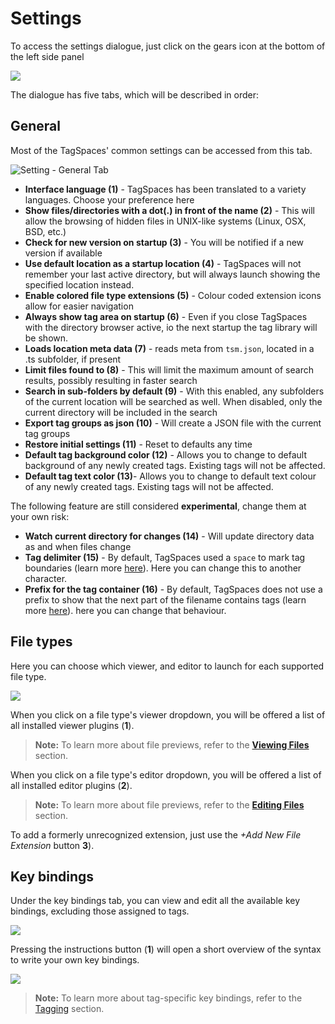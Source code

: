 # Settings

To access the settings dialogue, just click on the gears icon at the bottom of the left side panel

![](/media/main-settings-image.png)

The dialogue has five tabs, which will be described in order:

## General

Most of the TagSpaces' common settings can be accessed from this tab.

![Setting - General Tab](/media/general-full.png)

* **Interface language (1)** - TagSpaces has been translated to a variety languages. Choose your preference here
* **Show files/directories with a dot(.) in front of the name (2)** - This will allow the browsing of hidden files in UNIX-like systems (Linux, OSX, BSD, etc.)
* **Check for new version on startup (3)** - You will be notified if a new version if available
* **Use default location as a startup location (4)** - TagSpaces will not remember your last active directory, but will always launch showing the specified location instead.
* **Enable colored file type extensions (5)** - Colour coded extension icons allow for easier navigation
* **Always show tag area on startup (6)** - Even if you close TagSpaces with the directory browser active, io the next startup the tag library will be shown.
* **Loads location meta data (7)** - reads meta from `tsm.json`, located in a .ts subfolder, if present
* **Limit files found to (8)** - This will limit the maximum amount of search results, possibly resulting in faster search
* **Search in sub-folders by default (9)** - With this enabled, any subfolders of the current location will be searched as well. When disabled, only the current directory will be included in the search
* **Export tag groups as json (10)** - Will create a JSON file with the current tag groups
* **Restore initial settings (11)** - Reset to defaults any time
* **Default tag background color (12)** - Allows you to change to default background of any newly created tags. Existing tags will not be affected.
* **Default tag text color (13)**- Allows you to change to default text colour of any newly created tags. Existing tags will not be affected.

The following feature are still considered **experimental**, change them at your own risk:

* **Watch current directory for changes (14)** - Will update directory data as and when files change
* **Tag delimiter (15)** - By default, TagSpaces used a `space` to mark tag boundaries (learn more [here](tagging.md)).  Here you can change this to another character.
* **Prefix for the tag container (16)** - By default, TagSpaces does not use a prefix to show that the next part of the filename contains tags (learn more [here](tagging.md)). here you can change that behaviour.

<!-- ## <i class="profeature">pro</i>Pro features {#pro-features}

The available options are:

* **Calculate tags from the current search results (1)** - Once activated, TS will extracting all the tags from the current folder and puts them in a separate tag group. (This option can considerably slow down folder navigation, when there are a lot of files and/or tags present.)
* **Move deleted files or folders to trash bin (2)** - will allow you to recover deleted files later
* **Enable the use of a hidden folder(.ts) for storing meta data and thumbnails** and  **Use sidecar files in the hidden folders for saving meta data (e.g. tags) (3)** - When used together, these two options will allow the users to store metadata like tags, separately from files themseélves. Useful, when filenames cannot be changed.
* **Enable thumbnails generation (4)** - will generate and store persistent thumbnails of image and file previews with the set parameters, allowing for faster navigation in any perspective that might use hem (e.g. **Grid Perspective**)

The following feature is still considered **experimental**, change it at your own risk:

* **Enable text extraction from files** will enable deep search functionality, to find keywords in file contents. This option can considerably slow down search performance!


## Perspectives

Here you can set up which perspectives should be shown in the perspectives dropdown menu of the main UI, and in what order. To add a new perspective to the list, press the *Add New Perspective* button.

>**Note:** To learn more about Perspectives, refer to the [**File browsing**](browsing-files.md) section

![](/media/perspectives.png)
-->

## File types

Here you can choose which viewer, and editor to launch for each supported file type.

![](/media/file-types-full.png)

When you click on a file type's viewer dropdown, you will be offered a list of all installed viewer plugins (**1**).

>**Note:** To learn more about file previews, refer to the [**Viewing Files**](viewing-files.md) section.

When you click on a file type's editor dropdown, you will be offered a list of all installed editor plugins (**2**).

>**Note:** To learn more about file previews, refer to the [**Editing Files**](editing-files.md) section.

To add a formerly unrecognized extension, just use the *+Add New File Extension* button **3**).

## Key bindings

Under the key bindings tab, you can view and edit all the available key bindings, excluding those assigned to tags.

![](/media/key-bindings-1.png)

Pressing the instructions button (**1**) will open a short overview of the syntax to write your own key bindings.

![](/media/key-bindings-2.png)

>**Note:** To learn more about tag-specific key bindings, refer to the [Tagging](/tagging.md#tagging-using-keyboard-shortcuts) section.

